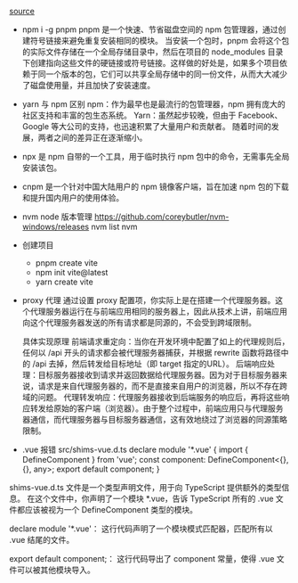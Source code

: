 [source](https://juejin.cn/post/7079785777692934174?searchId=20240924083143E554511DD6DFD14B94D2)

- npm i -g pnpm 
    pnpm 是一个快速、节省磁盘空间的 npm 包管理器，通过创建符号链接来避免重复安装相同的模块。
    当安装一个包时，pnpm 会将这个包的实际文件存储在一个全局存储目录中，然后在项目的 node_modules 目录下创建指向这些文件的硬链接或符号链接。这样做的好处是，如果多个项目依赖于同一个版本的包，它们可以共享全局存储中的同一份文件，从而大大减少了磁盘使用量，并且加快了安装速度。

- yarn 与 npm 区别
    npm：作为最早也是最流行的包管理器，npm 拥有庞大的社区支持和丰富的包生态系统。
    Yarn：虽然起步较晚，但由于 Facebook、Google 等大公司的支持，也迅速积累了大量用户和贡献者。
    随着时间的发展，两者之间的差异正在逐渐缩小。

- npx 是 npm 自带的一个工具，用于临时执行 npm 包中的命令，无需事先全局安装该包。

- cnpm 是一个针对中国大陆用户的 npm 镜像客户端，旨在加速 npm 包的下载和提升国内用户的使用体验。

- nvm  node 版本管理
    https://github.com/coreybutler/nvm-windows/releases
    nvm list
    nvm 

- 创建项目
    - pnpm create vite
    - npm init vite@latest
    - yarn create vite
- proxy 代理
    通过设置 proxy 配置项，你实际上是在搭建一个代理服务器。这个代理服务器运行在与前端应用相同的服务器上，因此从技术上讲，前端应用向这个代理服务器发送的所有请求都是同源的，不会受到跨域限制。

    具体实现原理
    前端请求重定向：当你在开发环境中配置了如上的代理规则后，任何以 /api 开头的请求都会被代理服务器捕获，并根据 rewrite 函数将路径中的 /api 去掉，然后转发给目标地址（即 target 指定的URL）。
    后端响应处理：目标服务器接收到请求并返回数据给代理服务器。因为对于目标服务器来说，请求是来自代理服务器的，而不是直接来自用户的浏览器，所以不存在跨域的问题。
    代理转发响应：代理服务器接收到后端服务的响应后，再将这些响应转发给原始的客户端（浏览器）。由于整个过程中，前端应用只与代理服务器通信，而代理服务器与目标服务器通信，这有效地绕过了浏览器的同源策略限制。

- .vue 报错 
src/shims-vue.d.ts
declare module '*.vue' {
  import { DefineComponent } from 'vue';
  const component: DefineComponent<{}, {}, any>;
  export default component;
} 

shims-vue.d.ts 文件是一个类型声明文件，用于向 TypeScript 提供额外的类型信息。
在这个文件中，你声明了一个模块 *.vue，告诉 TypeScript 所有的 .vue 文件都应该被视为一个 DefineComponent 类型的模块。

declare module '*.vue'：
这行代码声明了一个模块模式匹配器，匹配所有以 .vue 结尾的文件。

export default component;：
这行代码导出了 component 常量，使得 .vue 文件可以被其他模块导入。

